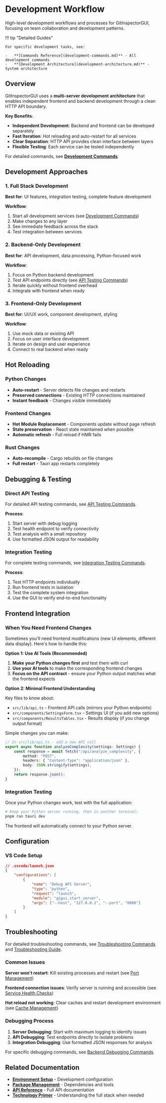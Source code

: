 # Development Workflow

High-level development workflows and processes for GitInspectorGUI, focusing on team collaboration and development patterns.

!!! tip "Detailed Guides"

    For specific development tasks, see:

    -   **[Commands Reference](development-commands.md)** - All development commands
    -   **[Development Architecture](development-architecture.md)** - System architecture

## Overview

GitInspectorGUI uses a **multi-server development architecture** that enables independent frontend and backend development through a clean HTTP API boundary.

**Key Benefits**:

-   **Independent Development**: Backend and frontend can be developed separately
-   **Fast Iteration**: Hot reloading and auto-restart for all services
-   **Clear Separation**: HTTP API provides clean interface between layers
-   **Flexible Testing**: Each service can be tested independently

For detailed commands, see **[Development Commands](development-commands.md)**.

## Development Approaches

### 1. Full Stack Development

**Best for**: UI features, integration testing, complete feature development

**Workflow**:

1. Start all development services (see [Development Commands](development-commands.md#quick-start-commands))
2. Make changes to any layer
3. See immediate feedback across the stack
4. Test integration between services

### 2. Backend-Only Development

**Best for**: API development, data processing, Python-focused work

**Workflow**:

1. Focus on Python backend development
2. Test API endpoints directly (see [API Testing Commands](development-commands.md#api-testing-commands))
3. Iterate quickly without frontend overhead
4. Integrate with frontend when ready

### 3. Frontend-Only Development

**Best for**: UI/UX work, component development, styling

**Workflow**:

1. Use mock data or existing API
2. Focus on user interface development
3. Iterate on design and user experience
4. Connect to real backend when ready

## Hot Reloading

### Python Changes

-   **Auto-restart** - Server detects file changes and restarts
-   **Preserved connections** - Existing HTTP connections maintained
-   **Instant feedback** - Changes visible immediately

### Frontend Changes

-   **Hot Module Replacement** - Components update without page refresh
-   **State preservation** - React state maintained when possible
-   **Automatic refresh** - Full reload if HMR fails

### Rust Changes

-   **Auto-recompile** - Cargo rebuilds on file changes
-   **Full restart** - Tauri app restarts completely

## Debugging & Testing

### Direct API Testing

For detailed API testing commands, see [API Testing Commands](development-commands.md#api-testing-commands).

**Process**:

1. Start server with debug logging
2. Test health endpoint to verify connectivity
3. Test analysis with a small repository
4. Use formatted JSON output for readability

### Integration Testing

For complete testing commands, see [Integration Testing Commands](development-commands.md#integration-testing-commands).

**Process**:

1. Test HTTP endpoints individually
2. Run frontend tests in isolation
3. Test the complete system integration
4. Use the GUI to verify end-to-end functionality

## Frontend Integration

### When You Need Frontend Changes

Sometimes you'll need frontend modifications (new UI elements, different data display). Here's how to handle this:

**Option 1: Use AI Tools (Recommended)**

1. **Make your Python changes first** and test them with curl
2. **Use your AI tools** to make the corresponding frontend changes
3. **Focus on the API contract** - ensure your Python output matches what the frontend expects

**Option 2: Minimal Frontend Understanding**

Key files to know about:

-   `src/lib/api.ts` - Frontend API calls (mirrors your Python endpoints)
-   `src/components/SettingsForm.tsx` - Settings UI (if you add new options)
-   `src/components/ResultsTables.tsx` - Results display (if you change output format)

Simple changes you can make:

```typescript
// In src/lib/api.ts - add a new API call
export async function analyzeComplexity(settings: Settings) {
    const response = await fetch("/api/analyze_complexity", {
        method: "POST",
        headers: { "Content-Type": "application/json" },
        body: JSON.stringify(settings),
    });
    return response.json();
}
```

### Integration Testing

Once your Python changes work, test with the full application:

```bash
# Keep your Python server running, then in another terminal:
pnpm run tauri dev
```

The frontend will automatically connect to your Python server.

## Configuration

### VS Code Setup

```json
// .vscode/launch.json
{
    "configurations": [
        {
            "name": "Debug API Server",
            "type": "python",
            "request": "launch",
            "module": "gigui.start_server",
            "args": ["--host", "127.0.0.1", "--port", "8000"]
        }
    ]
}
```

## Troubleshooting

For detailed troubleshooting commands, see [Troubleshooting Commands](development-commands.md#troubleshooting-commands) and [Troubleshooting Guide](troubleshooting.md).

### Common Issues

**Server won't restart**: Kill existing processes and restart (see [Port Management](development-commands.md#port-management))

**Frontend connection issues**: Verify server is running and accessible (see [Service Health Checks](development-commands.md#service-health-checks))

**Hot reload not working**: Clear caches and restart development environment (see [Cache Management](development-commands.md#cache-management))

### Debugging Process

1. **Server Debugging**: Start with maximum logging to identify issues
2. **API Debugging**: Test endpoints directly to isolate problems
3. **Integration Debugging**: Use formatted JSON responses for analysis

For specific debugging commands, see [Backend Debugging Commands](development-commands.md#backend-debugging-commands).

## Related Documentation

-   **[Environment Setup](environment-setup.md)** - Development configuration
-   **[Package Management](package-management-overview.md)** - Dependencies and tools
-   **[API Reference](../api/reference.md)** - Full API documentation
-   **[Technology Primer](../technology-primer.md)** - Understanding the full stack when needed

